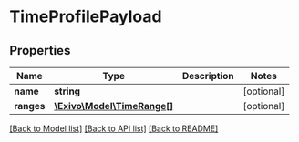 # TimeProfilePayload

## Properties
Name | Type | Description | Notes
------------ | ------------- | ------------- | -------------
**name** | **string** |  | [optional] 
**ranges** | [**\Exivo\Model\TimeRange[]**](TimeRange.md) |  | [optional] 

[[Back to Model list]](../README.md#documentation-for-models) [[Back to API list]](../README.md#documentation-for-api-endpoints) [[Back to README]](../README.md)


